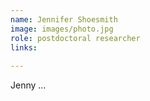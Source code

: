 ```yaml
---
name: Jennifer Shoesmith
image: images/photo.jpg
role: postdoctoral researcher
links:
  
---
```


Jenny ...
